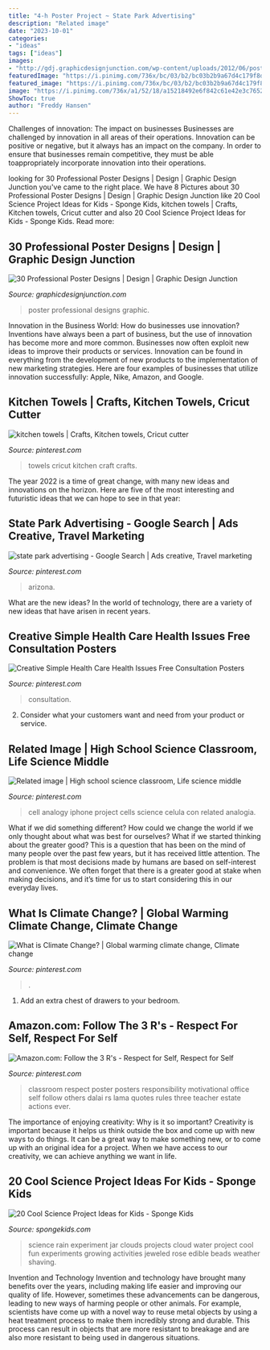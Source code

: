 ```yaml
---
title: "4-h Poster Project ~ State Park Advertising"
description: "Related image"
date: "2023-10-01"
categories:
- "ideas"
tags: ["ideas"]
images:
- "http://gdj.graphicdesignjunction.com/wp-content/uploads/2012/06/poster-design-22.jpg"
featuredImage: "https://i.pinimg.com/736x/bc/03/b2/bc03b2b9a67d4c179f8d87efdd0290d4--classroom-motivational-posters-classroom-posters.jpg"
featured_image: "https://i.pinimg.com/736x/bc/03/b2/bc03b2b9a67d4c179f8d87efdd0290d4--classroom-motivational-posters-classroom-posters.jpg"
image: "https://i.pinimg.com/736x/a1/52/18/a15218492e6f842c61e42e3c76522a28--state-parks-advertising.jpg"
ShowToc: true
author: "Freddy Hansen"
---
```



Challenges of innovation: The impact on businesses
Businesses are challenged by innovation in all areas of their operations. Innovation can be positive or negative, but it always has an impact on the company. In order to ensure that businesses remain competitive, they must be able toappropriately incorporate innovation into their operations.

	

		
looking for 30 Professional Poster Designs | Design | Graphic Design Junction you've came to the right place. We have 8 Pictures about 30 Professional Poster Designs | Design | Graphic Design Junction like 20 Cool Science Project Ideas for Kids - Sponge Kids, kitchen towels | Crafts, Kitchen towels, Cricut cutter and also 20 Cool Science Project Ideas for Kids - Sponge Kids. Read more:
		
    
## 30 Professional Poster Designs | Design | Graphic Design Junction

<img loading=lazy src="http://gdj.graphicdesignjunction.com/wp-content/uploads/2012/06/poster-design-22.jpg" onerror="this.onerror=null;this.src='https://tse3.mm.bing.net/th?id=OIP.Bn42PgBoeGR-tO44CGU3RQHaKf&amp;pid=15.1';" alt="30 Professional Poster Designs | Design | Graphic Design Junction">

_Source: graphicdesignjunction.com_

>poster professional designs graphic. 

	

Innovation in the Business World: How do businesses use innovation?
Inventions have always been a part of business, but the use of innovation has become more and more common. Businesses now often exploit new ideas to improve their products or services. Innovation can be found in everything from the development of new products to the implementation of new marketing strategies. Here are four examples of businesses that utilize innovation successfully: Apple, Nike, Amazon, and Google.

    
## Kitchen Towels | Crafts, Kitchen Towels, Cricut Cutter

<img loading=lazy src="https://i.pinimg.com/736x/88/e3/52/88e3527ad5951f1fcb440e9c74053a5f.jpg" onerror="this.onerror=null;this.src='https://tse2.mm.bing.net/th?id=OIP.mTo2fs4hGvTKahBCJMTixwHaJ4&amp;pid=15.1';" alt="kitchen towels | Crafts, Kitchen towels, Cricut cutter">

_Source: pinterest.com_

>towels cricut kitchen craft crafts. 

	

The year 2022 is a time of great change, with many new ideas and innovations on the horizon. Here are five of the most interesting and futuristic ideas that we can hope to see in that year:

    
## State Park Advertising - Google Search | Ads Creative, Travel Marketing

<img loading=lazy src="https://i.pinimg.com/736x/a1/52/18/a15218492e6f842c61e42e3c76522a28--state-parks-advertising.jpg" onerror="this.onerror=null;this.src='https://tse2.mm.bing.net/th?id=OIP.bsc51iF-Hxsi8P6niHiFsgHaNU&amp;pid=15.1';" alt="state park advertising - Google Search | Ads creative, Travel marketing">

_Source: pinterest.com_

>arizona. 

	

What are the new ideas?
In the world of technology, there are a variety of new ideas that have arisen in recent years.

    
## Creative Simple Health Care Health Issues Free Consultation Posters

<img loading=lazy src="https://i.pinimg.com/736x/4f/e1/24/4fe1246b043af7228293f40ba4650435.jpg" onerror="this.onerror=null;this.src='https://tse1.mm.bing.net/th?id=OIP.dXSXNFMNrVlkIoycu7eHhgHaLH&amp;pid=15.1';" alt="Creative Simple Health Care Health Issues Free Consultation Posters">

_Source: pinterest.com_

>consultation. 

	

2. Consider what your customers want and need from your product or service.

    
## Related Image | High School Science Classroom, Life Science Middle

<img loading=lazy src="https://i.pinimg.com/736x/14/69/2d/14692d67f341026a1ee262fad04026c3.jpg" onerror="this.onerror=null;this.src='https://tse2.mm.bing.net/th?id=OIP.WYrd50G66dqyRAeEDIxw3QHaJ3&amp;pid=15.1';" alt="Related image | High school science classroom, Life science middle">

_Source: pinterest.com_

>cell analogy iphone project cells science celula con related analogia. 

	

What if we did something different?
How could we change the world if we only thought about what was best for ourselves? What if we started thinking about the greater good? This is a question that has been on the mind of many people over the past few years, but it has received little attention. The problem is that most decisions made by humans are based on self-interest and convenience. We often forget that there is a greater good at stake when making decisions, and it’s time for us to start considering this in our everyday lives.

    
## What Is Climate Change? | Global Warming Climate Change, Climate Change

<img loading=lazy src="https://i.pinimg.com/736x/7c/09/09/7c0909b7d2ae0f748bfcded725403696.jpg" onerror="this.onerror=null;this.src='https://tse3.mm.bing.net/th?id=OIP.6DkaM9nevW8KLP4fmATpywHaLG&amp;pid=15.1';" alt="What is Climate Change? | Global warming climate change, Climate change">

_Source: pinterest.com_

>. 

	

1. Add an extra chest of drawers to your bedroom.

    
## Amazon.com: Follow The 3 R&#039;s - Respect For Self, Respect For Self

<img loading=lazy src="https://i.pinimg.com/736x/bc/03/b2/bc03b2b9a67d4c179f8d87efdd0290d4--classroom-motivational-posters-classroom-posters.jpg" onerror="this.onerror=null;this.src='https://tse3.mm.bing.net/th?id=OIP.-dREDGCsaqQboTUj-tdSowAAAA&amp;pid=15.1';" alt="Amazon.com: Follow the 3 R&#039;s - Respect for Self, Respect for Self">

_Source: pinterest.com_

>classroom respect poster posters responsibility motivational office self follow others dalai rs lama quotes rules three teacher estate actions ever. 

	

The importance of enjoying creativity: Why is it so important?
Creativity is important because it helps us think outside the box and come up with new ways to do things. It can be a great way to make something new, or to come up with an original idea for a project. When we have access to our creativity, we can achieve anything we want in life.

    
## 20 Cool Science Project Ideas For Kids - Sponge Kids

<img loading=lazy src="http://spongekids.com/wp-content/uploads/2015/09/1-rain-clouds-in-a-jar.jpg" onerror="this.onerror=null;this.src='https://tse4.mm.bing.net/th?id=OIP.mxdCOw_Zraa66V0BGP0N7wHaLH&amp;pid=15.1';" alt="20 Cool Science Project Ideas for Kids - Sponge Kids">

_Source: spongekids.com_

>science rain experiment jar clouds projects cloud water project cool fun experiments growing activities jeweled rose edible beads weather shaving. 

	

Invention and Technology
Invention and technology have brought many benefits over the years, including making life easier and improving our quality of life. However, sometimes these advancements can be dangerous, leading to new ways of harming people or other animals. For example, scientists have come up with a novel way to reuse metal objects by using a heat treatment process to make them incredibly strong and durable. This process can result in objects that are more resistant to breakage and are also more resistant to being used in dangerous situations.


